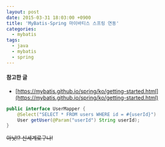```yaml
---
layout: post
date: 2015-03-31 18:03:00 +0900
title: 'MyBatis-Spring 마이바티스 스프링 연동'
categories:
  - mybatis
tags:
  - java
  - mybatis
  - spring
---
```


#### 참고한 글

- [https://mybatis.github.io/spring/ko/getting-started.html](https://mybatis.github.io/spring/ko/getting-started.html)

```java
public interface UserMapper {
    @Select("SELECT * FROM users WHERE id = #{userId}")
    User getUser(@Param("userId") String userId);
}
```

~~아닛!? 신세계로구나!~~
